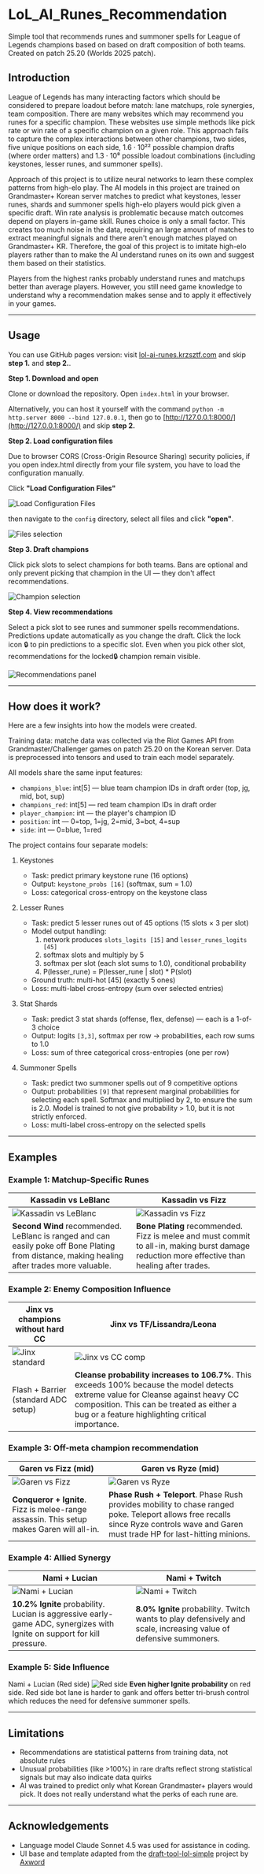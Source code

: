 # LoL_AI_Runes_Recommendation

Simple tool that recommends runes and summoner spells for League of Legends champions based on based on draft composition of both teams. Created on patch 25.20 (Worlds 2025 patch).

## Introduction

League of Legends has many interacting factors which should be considered to prepare loadout before match: lane matchups, role synergies, team composition. There are many websites which may recommend you runes for a specific champion. These websites use simple methods like pick rate or win rate of a specific champion on a given role. This approach fails to capture the complex interactions between other champions, two sides, five unique positions on each side, 1.6 · 10²² possible champion drafts (where order matters) and 1.3 · 10⁸ possible loadout combinations (including keystones, lesser runes, and summoner spells).

Approach of this project is to utilize neural networks to learn these complex patterns from high-elo play. The AI models in this project are trained on Grandmaster+ Korean server matches to predict what keystones, lesser runes, shards and summoner spells high-elo players would pick given a specific draft. Win rate analysis is problematic because match outcomes depend on players in-game skill. Runes choice is only a small factor. This creates too much noise in the data, requiring an large amount of matches to extract meaningful signals and there aren't enough matches played on Grandmaster+ KR. Therefore, the goal of this project is to imitate high-elo players rather than to make the AI understand runes on its own and suggest them based on their statistics.

Players from the highest ranks probably understand runes and matchups better than average players. However, you still need game knowledge to understand why a recommendation makes sense and to apply it effectively in your games.

---

## Usage

You can use GitHub pages version: visit [lol-ai-runes.krzsztf.com](https://lol-ai-runes.krzsztf.com/) and skip **step 1.** and **step 2.**.

**Step 1. Download and open**

Clone or download the repository. Open `index.html` in your browser. 

Alternatively, you can host it yourself with the command `python -m http.server 8000 --bind 127.0.0.1`, then go to [http://127.0.0.1:8000/](http://127.0.0.1:8000/) and skip **step 2.**

**Step 2. Load configuration files**

Due to browser CORS (Cross-Origin Resource Sharing) security policies, if you open index.html directly from your file system, you have to load the configuration manually.

Click **"Load Configuration Files"**

![Load Configuration Files](images/usage1.png)

then navigate to the `config` directory, select all files and click **"open"**.

![Files selection](images/usage2.png)

**Step 3. Draft champions**

Click pick slots to select champions for both teams. Bans are optional and only prevent picking that champion in the UI — they don't affect recommendations.

![Champion selection](images/usage3.png)

**Step 4. View recommendations**

Select a pick slot to see runes and summoner spells recommendations. Predictions update automatically as you change the draft. Click the lock icon 🔒 to pin predictions to a specific slot. Even when you pick other slot, recommendations for the locked🔒 champion remain visible.

![Recommendations panel](images/usage4.png)

---

## How does it work?

Here are a few insights into how the models were created.

Training data: matche data was collected via the Riot Games API from Grandmaster/Challenger games on patch 25.20 on the Korean server. Data is preprocessed into tensors and used to train each model separately.

All models share the same input features:

- `champions_blue`: int[5] — blue team champion IDs in draft order (top, jg, mid, bot, sup)
- `champions_red`: int[5] — red team champion IDs in draft order
- `player_champion`: int — the player's champion ID
- `position`: int — 0=top, 1=jg, 2=mid, 3=bot, 4=sup
- `side`: int — 0=blue, 1=red

The project contains four separate models:

1. Keystones
   - Task: predict primary keystone rune (16 options)
   - Output: `keystone_probs [16]` (softmax, sum = 1.0)
   - Loss: categorical cross-entropy on the keystone class

2. Lesser Runes
   - Task: predict 5 lesser runes out of 45 options (15 slots × 3 per slot)
   - Model output handling:
     1. network produces `slots_logits [15]` and `lesser_runes_logits [45]`
     2. softmax slots and multiply by 5
     3. softmax per slot (each slot sums to 1.0), conditional probability
     4. P(lesser_rune) = P(lesser_rune | slot) * P(slot)
   - Ground truth: multi-hot [45] (exactly 5 ones)
   - Loss: multi-label cross-entropy (sum over selected entries)

3. Stat Shards
   - Task: predict 3 stat shards (offense, flex, defense) — each is a 1-of-3 choice
   - Output: logits `[3,3]`, softmax per row → probabilities, each row sums to 1.0
   - Loss: sum of three categorical cross-entropies (one per row)

4. Summoner Spells
   - Task: predict two summoner spells out of 9 competitive options
   - Output: probabilities `[9]` that represent marginal probabilities for selecting each spell. Softmax and multiplied by 2, to ensure the sum is 2.0. Model is trained to not give probability > 1.0, but it is not strictly enforced.
   - Loss: multi-label cross-entropy on the selected spells

---

## Examples

### Example 1: Matchup-Specific Runes

| Kassadin vs LeBlanc | Kassadin vs Fizz |
|---------------------|------------------|
| ![Kassadin vs LeBlanc](images/example11.png) | ![Kassadin vs Fizz](images/example12.png) |
| **Second Wind** recommended. LeBlanc is ranged and can easily poke off Bone Plating from distance, making healing after trades more valuable. | **Bone Plating** recommended. Fizz is melee and must commit to all-in, making burst damage reduction more effective than healing after trades. |

### Example 2: Enemy Composition Influence

| Jinx vs champions without hard CC | Jinx vs TF/Lissandra/Leona |
|-----------------|----------------------------|
| ![Jinx standard](images/example21.png) | ![Jinx vs CC comp](images/example22.png) |
| Flash + Barrier (standard ADC setup) | **Cleanse probability increases to 106.7%**. This exceeds 100% because the model detects extreme value for Cleanse against heavy CC composition. This can be treated as either a bug or a feature highlighting critical importance. |

### Example 3: Off-meta champion recommendation

| Garen vs Fizz (mid) | Garen vs Ryze (mid) |
|---------------------|---------------|
| ![Garen vs Fizz](images/example31.png) | ![Garen vs Ryze](images/example32.png) |
| **Conqueror + Ignite**. Fizz is melee-range assassin. This setup makes Garen will all-in. | **Phase Rush + Teleport**. Phase Rush provides mobility to chase ranged poke. Teleport allows free recalls since Ryze controls wave and Garen must trade HP for last-hitting minions. |

### Example 4: Allied Synergy

| Nami + Lucian | Nami + Twitch |
|---------------|---------------|
| ![Nami + Lucian](images/example41.png) | ![Nami + Twitch](images/example42.png) |
| **10.2% Ignite** probability. Lucian is aggressive early-game ADC, synergizes with Ignite on support for kill pressure. | **8.0% Ignite** probability. Twitch wants to play defensively and scale, increasing value of defensive summoners. |

### Example 5: Side Influence

Nami + Lucian (Red side)
![Red side](images/example41.png)
**Even higher Ignite probability** on red side. Red side bot lane is harder to gank and offers better tri-brush control which reduces the need for defensive summoner spells.

---

## Limitations

- Recommendations are statistical patterns from training data, not absolute rules
- Unusual probabilities (like >100%) in rare drafts reflect strong statistical signals but may also indicate data quirks
- AI was trained to predict only what Korean Grandmaster+ players would pick. It does not really understand what the perks of each rune are.

---

## Acknowledgements

- Language model Claude Sonnet 4.5 was used for assistance in coding.
- UI base and template adapted from the [draft-tool-lol-simple](https://github.com/Axword/draft-tool-lol-simple) project by [Axword](https://github.com/Axword)